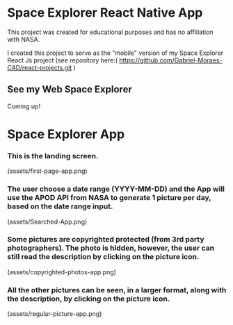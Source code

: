 # Space Explorer React Native App

This project was created for educational purposes and has no affiliation with NASA.

I created this project to serve as the "mobile" version of my Space Explorer React Js project (see repository here:( https://github.com/Gabriel-Moraes-CAD/react-projects.git )

## See my Web Space Explorer

Coming up!

# Space Explorer App

### This is the landing screen.

(assets/first-page-app.png)

### The user choose a date range (YYYY-MM-DD) and the App will use the APOD API from NASA to generate 1 picture per day, based on the date range input.

(assets/Searched-App.png)

### Some pictures are copyrighted protected (from 3rd party photographers). The photo is hidden, however, the user can still read the description by clicking on the picture icon.

(assets/copyrighted-photos-app.png)

### All the other pictures can be seen, in a larger format, along with the description, by clicking on the picture icon.

(assets/regular-picture-app.png)
